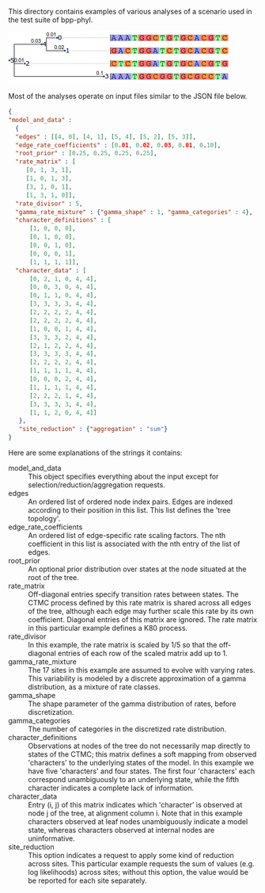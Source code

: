 This directory contains examples of various analyses of
a scenario used in the test suite of bpp-phyl.

![tree figure](treefig.png)

Most of the analyses operate on input files similar to the JSON file below.

```json
{
"model_and_data" :
  {
  "edges" : [[4, 0], [4, 1], [5, 4], [5, 2], [5, 3]],
  "edge_rate_coefficients" : [0.01, 0.02, 0.03, 0.01, 0.10],
  "root_prior" : [0.25, 0.25, 0.25, 0.25],
  "rate_matrix" : [
	 [0, 1, 3, 1],
	 [1, 0, 1, 3],
	 [3, 1, 0, 1],
	 [1, 3, 1, 0]],
  "rate_divisor" : 5,
  "gamma_rate_mixture" : {"gamma_shape" : 1, "gamma_categories" : 4},
  "character_definitions" : [
	  [1, 0, 0, 0],
	  [0, 1, 0, 0],
	  [0, 0, 1, 0],
	  [0, 0, 0, 1],
	  [1, 1, 1, 1]],
  "character_data" : [
	  [0, 2, 1, 0, 4, 4],
	  [0, 0, 3, 0, 4, 4],
	  [0, 1, 1, 0, 4, 4],
	  [3, 3, 3, 3, 4, 4],
	  [2, 2, 2, 2, 4, 4],
	  [2, 2, 2, 2, 4, 4],
	  [1, 0, 0, 1, 4, 4],
	  [3, 3, 3, 2, 4, 4],
	  [2, 1, 2, 2, 4, 4],
	  [3, 3, 3, 3, 4, 4],
	  [2, 2, 2, 2, 4, 4],
	  [1, 1, 1, 1, 4, 4],
	  [0, 0, 0, 2, 4, 4],
	  [1, 1, 1, 1, 4, 4],
	  [2, 2, 2, 1, 4, 4],
	  [3, 3, 3, 3, 4, 4],
	  [1, 1, 2, 0, 4, 4]]
   },
   "site_reduction" : {"aggregation" : "sum"}
}
```

Here are some explanations of the strings it contains:
<dl>

<dt>model_and_data</dt>
<dd>
This object specifies everything about the input except
for selection/reduction/aggregation requests.
</dd>

<dt>edges</dt>
<dd>
An ordered list of ordered node index pairs.
Edges are indexed according to their position in this list.
This list defines the 'tree topology'.
</dd>

<dt>edge_rate_coefficients</dt>
<dd>
An ordered list of edge-specific rate scaling factors.
The nth coefficient in this list is associated with the nth
entry of the list of edges.
</dd>

<dt>root_prior</dt>
<dd>
An optional prior distribution over states at the node
situated at the root of the tree.
</dd>

<dt>rate_matrix</dt>
<dd>
Off-diagonal entries specify transition rates between states.
The CTMC process defined by this rate matrix is shared across
all edges of the tree, although each edge may further scale this rate
by its own coefficient.
Diagonal entries of this matrix are ignored.
The rate matrix in this particular example defines a K80 process.
</dd>

<dt>rate_divisor</dt>
<dd>
In this example, the rate matrix is scaled by 1/5
so that the off-diagonal entries of each row of the scaled matrix
add up to 1.
</dd>

<dt>gamma_rate_mixture</dt>
<dd>
The 17 sites in this example are assumed to evolve with varying rates.
This variability is modeled by a discrete approximation
of a gamma distribution, as a mixture of rate classes.
</dd>

<dt>gamma_shape</dt>
<dd>
The shape parameter of the gamma distribution of rates,
before discretization.
</dd>

<dt>gamma_categories</dt>
<dd>
The number of categories in the discretized rate distribution.
</dd>

<dt>character_definitions</dt>
<dd>
Observations at nodes of the tree do not necessarily map directly
to states of the CTMC; this matrix defines a soft mapping
from observed 'characters' to the underlying states of the model.
In this example we have five 'characters' and four states.
The first four 'characters' each correspond unambiguously
to an underlying state, while the fifth character indicates
a complete lack of information.
</dd>

<dt>character_data</dt>
<dd>
Entry (i, j) of this matrix indicates which 'character' is observed
at node j of the tree, at alignment column i.
Note that in this example characters observed at leaf nodes
unambiguously indicate a model state,
whereas characters observed at internal nodes are uninformative.
</dd>

<dt>site_reduction</dt>
<dd>
This option indicates a request to apply some kind of reduction across sites.
This particular example requests the sum of values (e.g. log likelihoods)
across sites; without this option, the value would be
be reported for each site separately.
</dd>

</dl>

